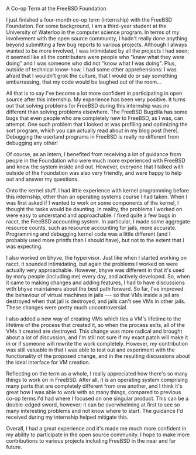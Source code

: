 A Co-op Term at the FreeBSD Foundation 

I just finished a four-month co-op term (internship) with the FreeBSD Foundation. For some background, I am a third-year student at the University of Waterloo in the computer science program. In terms of my involvement with the open source community, I hadn't really done anything beyond submitting a few bug reports to various projects. Although I always wanted to be more involved, I was intimidated by all the projects I had seen; it seemed like all the contributers were people who "knew what they were doing" and I was someone who did not "know what I was doing". Plus, outside of technical know-how, I had some other apprehensions: I was afraid that I wouldn't grok the culture, that I would do or say something embarrassing, that my code would be laughed out of the room...  

All that is to say I've become a lot more confident in participating in open source after this internship. My experience has been very positive. It turns out that solving problems for FreeBSD during this internship was no different than solving problems elsewhere. The FreeBSD Bugzilla has some bugs that even people who are completely new to FreeBSD, as I was, can attempt. One such problem that I looked at was profiling and optimizing the sort program, which you can actually read about in my blog post [here]. Debugging the userland programs in FreeBSD is really no different from debugging any other!

Of course, as an intern, I benefited from receiving a lot of guidance from people in the Foundation who were much more experienced with FreeBSD and knew the system inside and out. However, everyone that I talked with outside of the Foundation was also very friendly, and were happy to help out and answer my questions.

Onto the kernel stuff. I had little experience with kernel programming before this internship, other than an operating systems course I had taken. When I was first asked if I wanted to work on some components of the kernel, I thought the tasks would be daunting. In reality, the problems I worked on were easy to understand and approachable. I fixed quite a few bugs in racct, the FreeBSD accounting system. In particular, I made some aggregate resource counts, such as resource accounting for jails, more accurate. Programming and debugging kernel code was a little different (and I probably used more printfs than I should have), but not to the extent that I was expecting.

I also worked on bhyve, the hypervisor. Just like when I started working on racct, it sounded intimidating, but again the problems I worked on were actually very approachable. However, bhyve was different in that it's used by many people (including me) every day, and actively developed. So, when it came to making changes and adding features, I had to have discussions with bhyve maintainers about the best path forward. So far, I've improved the behaviour of virtual machines in jails --- so that VMs inside a jail are destroyed when that jail is destroyed, and jails can't see VMs in other jails. These changes were pretty much uncontroversial. 

I also added a new way of creating VMs which ties a VM's lifetime to the lifetime of the process that created it, so when the process exits, all of the VMs it created are destroyed. This change was more radical and brought about a lot of discussion, and I'm still not sure if my exact patch will make it in or if someone will rewrite the work completely. However, my contribution was still valuable in that I was able to test out and experiment with the functionality of the proposed change, and in the resulting discussions about the ideal interface for VM creation.

Reflecting on the term as a whole, I really appreciated how there's so many things to work on in FreeBSD. After all, it is an operating system comprising many parts that are completely different from one another, and I think it's great how I was able to work with so many things, compared to previous co-op terms I'd had where I focused on one singular product. This can be a double-edged sword, however; it can be overwhelming at first to see so many interesting problems and not know where to start. The guidance I'd received during my internship helped mitigate this.

Overall, I had a great experience and it's made me much more confident in my ability to participate in the open source community. I hope to make more contributions to various projects including FreeBSD in the near and far future.
